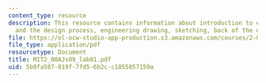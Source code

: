 ```yaml
---
content_type: resource
description: This resource contains information about introduction to engineering
  and the design process, engineering drawing, sketching, back of the envelope calculations
file: https://ol-ocw-studio-app-production.s3.amazonaws.com/courses/2-00aj-exploring-sea-space-earth-fundamentals-of-engineering-design-spring-2009/5b0fa587019f7fd56b2cc1855857159a_MIT2_00AJs09_lab01.pdf
file_type: application/pdf
resourcetype: Document
title: MIT2_00AJs09_lab01.pdf
uid: 5b0fa587-019f-7fd5-6b2c-c1855857159a
---
```

